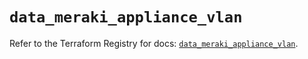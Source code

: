 # `data_meraki_appliance_vlan`

Refer to the Terraform Registry for docs: [`data_meraki_appliance_vlan`](https://registry.terraform.io/providers/ciscodevnet/meraki/1.7.1/docs/data-sources/appliance_vlan).
